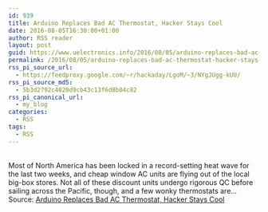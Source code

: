 ```yaml
---
id: 939
title: Arduino Replaces Bad AC Thermostat, Hacker Stays Cool
date: 2016-08-05T16:30:00+01:00
author: RSS reader
layout: post
guid: https://www.uelectronics.info/2016/08/05/arduino-replaces-bad-ac-thermostat-hacker-stays-cool/
permalink: /2016/08/05/arduino-replaces-bad-ac-thermostat-hacker-stays-cool/
rss_pi_source_url:
  - https://feedproxy.google.com/~r/hackaday/LgoM/~3/NYgJUgg-kUU/
rss_pi_source_md5:
  - 5b3d2792c4020d9cb43c13f6d8b04c82
rss_pi_canonical_url:
  - my_blog
categories:
  - RSS
tags:
  - RSS
---
```

&#013;  
Most of North America has been locked in a record-setting heat wave for the last two weeks, and cheap window AC units are flying out of the local big-box stores. Not all of these discount units undergo rigorous QC before sailing across the Pacific, though, and a few wonky thermostats are…&#013;  
Source: <a href="https://feedproxy.google.com/~r/hackaday/LgoM/~3/NYgJUgg-kUU/" target="_blank">Arduino Replaces Bad AC Thermostat, Hacker Stays Cool</a>